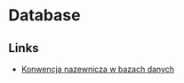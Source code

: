 # Database

## Links

- [Konwencja nazewnicza w bazach danych](https://rafalrebacz.pl/2018/01/07/konwencja-nazewnicza-w-bazach-danych/)